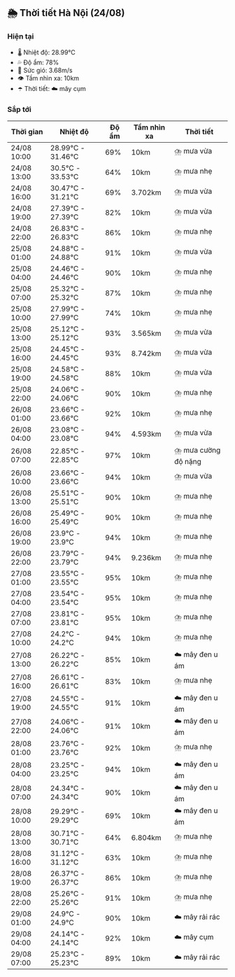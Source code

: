 ## 🌦️ Thời tiết Hà Nội (24/08)

### Hiện tại

- 🌡️ Nhiệt độ: 28.99℃
- 💦 Độ ẩm: 78%
- 💨 Sức gió: 3.68m/s
- 👁️ Tầm nhìn xa: 10km
- ☂️ Thời tiết: ☁️ mây cụm

### Sắp tới

| Thời gian | Nhiệt độ | Độ ẩm | Tầm nhìn xa | Thời tiết |
| --- | --- | --- | --- | --- |
| 24/08 10:00 | 28.99℃ - 31.46℃ | 69% | 10km | ⛈️ mưa vừa |
| 24/08 13:00 | 30.5℃ - 33.53℃ | 64% | 10km | ⛈️ mưa nhẹ |
| 24/08 16:00 | 30.47℃ - 31.21℃ | 69% | 3.702km | ⛈️ mưa vừa |
| 24/08 19:00 | 27.39℃ - 27.39℃ | 82% | 10km | ⛈️ mưa vừa |
| 24/08 22:00 | 26.83℃ - 26.83℃ | 86% | 10km | ⛈️ mưa nhẹ |
| 25/08 01:00 | 24.88℃ - 24.88℃ | 91% | 10km | ⛈️ mưa vừa |
| 25/08 04:00 | 24.46℃ - 24.46℃ | 90% | 10km | ⛈️ mưa nhẹ |
| 25/08 07:00 | 25.32℃ - 25.32℃ | 87% | 10km | ⛈️ mưa nhẹ |
| 25/08 10:00 | 27.99℃ - 27.99℃ | 74% | 10km | ⛈️ mưa nhẹ |
| 25/08 13:00 | 25.12℃ - 25.12℃ | 93% | 3.565km | ⛈️ mưa vừa |
| 25/08 16:00 | 24.45℃ - 24.45℃ | 93% | 8.742km | ⛈️ mưa vừa |
| 25/08 19:00 | 24.58℃ - 24.58℃ | 88% | 10km | ⛈️ mưa vừa |
| 25/08 22:00 | 24.06℃ - 24.06℃ | 90% | 10km | ⛈️ mưa nhẹ |
| 26/08 01:00 | 23.66℃ - 23.66℃ | 92% | 10km | ⛈️ mưa nhẹ |
| 26/08 04:00 | 23.08℃ - 23.08℃ | 94% | 4.593km | ⛈️ mưa vừa |
| 26/08 07:00 | 22.85℃ - 22.85℃ | 97% | 10km | ⛈️ mưa cường độ nặng |
| 26/08 10:00 | 23.66℃ - 23.66℃ | 94% | 10km | ⛈️ mưa vừa |
| 26/08 13:00 | 25.51℃ - 25.51℃ | 90% | 10km | ⛈️ mưa nhẹ |
| 26/08 16:00 | 25.49℃ - 25.49℃ | 90% | 10km | ⛈️ mưa nhẹ |
| 26/08 19:00 | 23.9℃ - 23.9℃ | 94% | 10km | ⛈️ mưa nhẹ |
| 26/08 22:00 | 23.79℃ - 23.79℃ | 94% | 9.236km | ⛈️ mưa nhẹ |
| 27/08 01:00 | 23.55℃ - 23.55℃ | 95% | 10km | ⛈️ mưa nhẹ |
| 27/08 04:00 | 23.54℃ - 23.54℃ | 95% | 10km | ⛈️ mưa nhẹ |
| 27/08 07:00 | 23.81℃ - 23.81℃ | 95% | 10km | ⛈️ mưa nhẹ |
| 27/08 10:00 | 24.2℃ - 24.2℃ | 94% | 10km | ⛈️ mưa nhẹ |
| 27/08 13:00 | 26.22℃ - 26.22℃ | 85% | 10km | ☁️ mây đen u ám |
| 27/08 16:00 | 26.61℃ - 26.61℃ | 83% | 10km | ⛈️ mưa nhẹ |
| 27/08 19:00 | 24.55℃ - 24.55℃ | 91% | 10km | ☁️ mây đen u ám |
| 27/08 22:00 | 24.06℃ - 24.06℃ | 91% | 10km | ☁️ mây đen u ám |
| 28/08 01:00 | 23.76℃ - 23.76℃ | 92% | 10km | ⛈️ mưa nhẹ |
| 28/08 04:00 | 23.25℃ - 23.25℃ | 94% | 10km | ☁️ mây đen u ám |
| 28/08 07:00 | 24.34℃ - 24.34℃ | 90% | 10km | ☁️ mây đen u ám |
| 28/08 10:00 | 29.29℃ - 29.29℃ | 69% | 10km | ☁️ mây đen u ám |
| 28/08 13:00 | 30.71℃ - 30.71℃ | 64% | 6.804km | ⛈️ mưa nhẹ |
| 28/08 16:00 | 31.12℃ - 31.12℃ | 63% | 10km | ⛈️ mưa nhẹ |
| 28/08 19:00 | 26.37℃ - 26.37℃ | 86% | 10km | ⛈️ mưa nhẹ |
| 28/08 22:00 | 25.26℃ - 25.26℃ | 91% | 10km | ⛈️ mưa nhẹ |
| 29/08 01:00 | 24.9℃ - 24.9℃ | 90% | 10km | ☁️ mây rải rác |
| 29/08 04:00 | 24.14℃ - 24.14℃ | 92% | 10km | ☁️ mây cụm |
| 29/08 07:00 | 25.23℃ - 25.23℃ | 89% | 10km | ☁️ mây rải rác |
